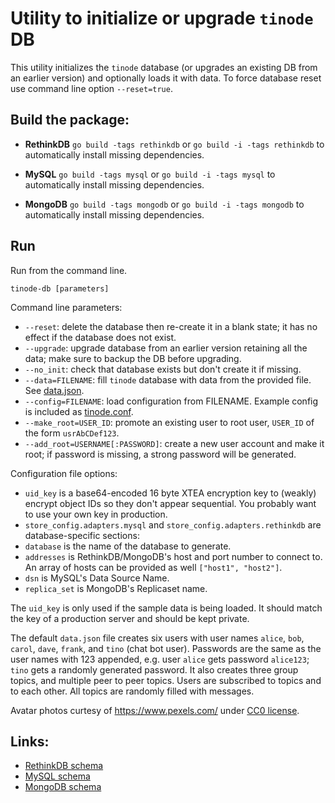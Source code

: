# Utility to initialize or upgrade `tinode` DB

This utility initializes the `tinode` database (or upgrades an existing DB from an earlier version) and optionally loads it with data. To force database reset use command line option `--reset=true`.

## Build the package:

 - **RethinkDB**
  `go build -tags rethinkdb` or `go build -i -tags rethinkdb` to automatically install missing dependencies.

 - **MySQL**
  `go build -tags mysql` or `go build -i -tags mysql` to automatically install missing dependencies.

 - **MongoDB**
  `go build -tags mongodb` or `go build -i -tags mongodb` to automatically install missing dependencies.


## Run

Run from the command line.

`tinode-db [parameters]`

Command line parameters:
 - `--reset`: delete the database then re-create it in a blank state; it has no effect if the database does not exist.
 - `--upgrade`: upgrade database from an earlier version retaining all the data; make sure to backup the DB before upgrading.
 - `--no_init`: check that database exists but don't create it if missing.
 - `--data=FILENAME`: fill `tinode` database with data from the provided file. See [data.json](data.json).
 - `--config=FILENAME`: load configuration from FILENAME. Example config is included as [tinode.conf](tinode.conf).
 - `--make_root=USER_ID`: promote an existing user to root user, `USER_ID` of the form `usrAbCDef123`.
 - `--add_root=USERNAME[:PASSWORD]`: create a new user account and make it root; if password is missing, a strong password will be generated.

Configuration file options:
 - `uid_key` is a base64-encoded 16 byte XTEA encryption key to (weakly) encrypt object IDs so they don't appear sequential. You probably want to use your own key in production.
 - `store_config.adapters.mysql` and `store_config.adapters.rethinkdb` are database-specific sections:
  - `database` is the name of the database to generate.
  - `addresses` is RethinkDB/MongoDB's host and port number to connect to. An array of hosts can be provided as well `["host1", "host2"]`.
  - `dsn` is MySQL's Data Source Name.
  - `replica_set` is MongoDB's Replicaset name.

The `uid_key` is only used if the sample data is being loaded. It should match the key of a production server and should be kept private.

The default `data.json` file creates six users with user names `alice`, `bob`, `carol`, `dave`, `frank`, and `tino` (chat bot user). Passwords are the same as the user names with 123 appended, e.g. user `alice` gets password `alice123`; `tino` gets a randomly generated password. It also creates three group topics, and multiple peer to peer topics. Users are subscribed to topics and to each other. All topics are randomly filled with messages.

Avatar photos curtesy of https://www.pexels.com/ under [CC0 license](https://www.pexels.com/photo-license/).

## Links:

* [RethinkDB schema](https://github.com/tinode/chat/tree/master/server/db/rethinkdb/schema.md)
* [MySQL schema](https://github.com/tinode/chat/tree/master/server/db/mysql/schema.sql)
* [MongoDB schema](https://github.com/tinode/chat/tree/master/server/db/mongodb/schema.md)
